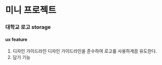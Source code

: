 # 미니 프로젝트
### 대학교 로고 storage

#### ux feature
1. 디자인 가이드라인
  디자인 가이드라인을 준수하여 로고를 사용하게끔 유도한다. 
2. 담기 기능
  